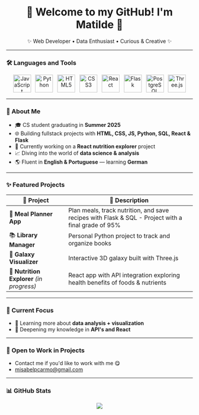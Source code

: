 <h1 align="center">🌿 Welcome to my GitHub! I'm Matilde 🌿 </h1>
<p align="center">✨ Web Developer • Data Enthusiast • Curious & Creative ✨</p>

---

### 🛠 Languages and Tools
<p align="center"> 
  <img src="https://cdn.jsdelivr.net/gh/devicons/devicon/icons/javascript/javascript-original.svg" height="48" alt="JavaScript" title="JavaScript"/> &nbsp; 
  <img src="https://cdn.jsdelivr.net/gh/devicons/devicon/icons/python/python-original.svg" height="48" alt="Python" title="Python" /> &nbsp; 
  <img src="https://cdn.jsdelivr.net/gh/devicons/devicon/icons/html5/html5-original.svg" height="48" alt="HTML5" title="HTML5"/> &nbsp; 
  <img src="https://cdn.jsdelivr.net/gh/devicons/devicon/icons/css3/css3-original.svg" height="48" alt="CSS3" title="CSS3" /> &nbsp; 
  <img src="https://cdn.jsdelivr.net/gh/devicons/devicon/icons/react/react-original.svg" height="48" alt="React" title="React"/> &nbsp; 
  <img src="https://cdn.jsdelivr.net/gh/devicons/devicon/icons/flask/flask-original.svg" height="48" alt="Flask" title="Flask"/> &nbsp; 
  <img src="https://cdn.jsdelivr.net/gh/devicons/devicon/icons/postgresql/postgresql-original.svg" height="48" alt="PostgreSQL" title="PostgreSQL"/> &nbsp;
  <img src="https://cdn.jsdelivr.net/gh/devicons/devicon/icons/threejs/threejs-original.svg" height="48" alt="Three.js" title="Three.js"/> 
</p>

---

### 🧭 About Me
- 🎓 CS student graduating in **Summer 2025**
- 🌐 Building fullstack projects with **HTML, CSS, JS, Python, SQL, React & Flask**
- 🍃 Currently working on a **React nutrition explorer** project
- 📈 Diving into the world of **data science & analysis**
- 🌎 Fluent in **English & Portuguese** — learning **German**

---

### ✨ Featured Projects
| 🌟 Project | 💬 Description |
|-----------|----------------|
| 🥗 **Meal Planner App** | Plan meals, track nutrition, and save recipes with Flask & SQL - Project with a final grade of 95% |
| 📚 **Library Manager** | Personal Python project to track and organize books |
| 🌌 **Galaxy Visualizer** | Interactive 3D galaxy built with Three.js |
| 🍎 **Nutrition Explorer** *(in progress)* | React app with API integration exploring health benefits of foods & nutrients |

---

### 🌿 Current Focus
- 🧪 Learning more about **data analysis + visualization**
- 🧠 Deepening my knowledge in **API's and React**

---

### 📧 Open to Work in Projects
- Contact me if you'd like to work with me 😋
- misabelpcarmo@gmail.com

---

### 📊 GitHub Stats
<p align="center">
  <img src="https://github-readme-stats.vercel.app/api?username=luniballony&show_icons=true&hide_title=true&hide_border=true&bg_color=ffffff00&text_color=333&icon_color=6c63ff" />
</p>

